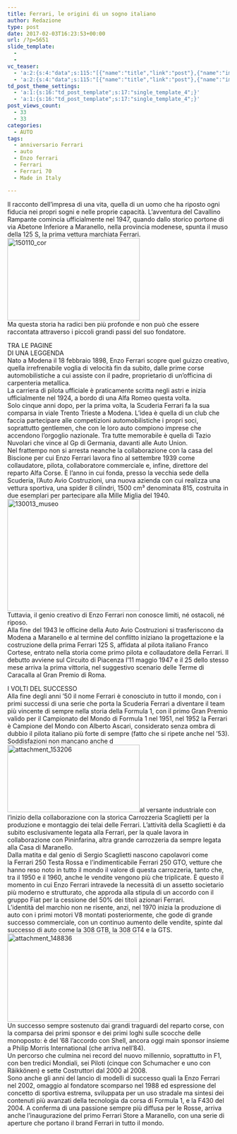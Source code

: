 ```yaml
---
title: Ferrari, le origini di un sogno italiano
author: Redazione
type: post
date: 2017-02-03T16:23:53+00:00
url: /?p=5651
slide_template:
  - 
  - 
vc_teaser:
  - 'a:2:{s:4:"data";s:115:"[{"name":"title","link":"post"},{"name":"image","image":"featured","link":"none"},{"name":"text","mode":"excerpt"}]";s:7:"bgcolor";s:0:"";}'
  - 'a:2:{s:4:"data";s:115:"[{"name":"title","link":"post"},{"name":"image","image":"featured","link":"none"},{"name":"text","mode":"excerpt"}]";s:7:"bgcolor";s:0:"";}'
td_post_theme_settings:
  - 'a:1:{s:16:"td_post_template";s:17:"single_template_4";}'
  - 'a:1:{s:16:"td_post_template";s:17:"single_template_4";}'
post_views_count:
  - 33
  - 33
categories:
  - AUTO
tags:
  - anniversario Ferrari
  - auto
  - Enzo ferrari
  - Ferrari
  - Ferrari 70
  - Made in Italy

---
```

Il racconto dell&#8217;impresa di una vita, quella di un uomo che ha riposto ogni fiducia nei propri sogni e nelle proprie capacità. L&#8217;avventura del Cavallino Rampante comincia ufficialmente nel 1947, quando dallo storico portone di via Abetone Inferiore a Maranello, nella provincia modenese, spunta il muso della 125 S, la prima vettura marchiata Ferrari.<img decoding="async" loading="lazy" class="size-medium wp-image-5653 alignright" src="https://progressonline.it/wp-content/uploads/2017/02/150110_cor-300x187.jpg" alt="150110_cor" width="300" height="187" />  
Ma questa storia ha radici ben più profonde e non può che essere raccontata attraverso i piccoli grandi passi del suo fondatore.

TRA LE PAGINE  
DI UNA LEGGENDA  
Nato a Modena il 18 febbraio 1898, Enzo Ferrari scopre quel guizzo creativo, quella irrefrenabile voglia di velocità fin da subito, dalle prime corse automobilistiche a cui assiste con il padre, proprietario di un&#8217;officina di carpenteria metallica.  
La carriera di pilota ufficiale è praticamente scritta negli astri e inizia ufficialmente nel 1924, a bordo di una Alfa Romeo questa volta.  
Solo cinque anni dopo, per la prima volta, la Scuderia Ferrari fa la sua comparsa in viale Trento Trieste a Modena. L&#8217;idea è quella di un club che faccia partecipare alle competizioni automobilistiche i propri soci, soprattutto gentlemen, che con le loro auto compiono imprese che accendono l’orgoglio nazionale. Tra tutte memorabile è quella di Tazio Nuvolari che vince al Gp di Germania, davanti alle Auto Union.  
Nel frattempo non si arresta neanche la collaborazione con la casa del Biscione per cui Enzo Ferrari lavora fino al settembre 1939 come collaudatore, pilota, collaboratore commerciale e, infine, direttore del reparto Alfa Corse. È l&#8217;anno in cui fonda, presso la vecchia sede della Scuderia, l’Auto Avio Costruzioni, una nuova azienda con cui realizza una vettura sportiva, una spider 8 cilindri, 1500 cm³ denominata 815, costruita in due esemplari per partecipare alla Mille Miglia del 1940.<img decoding="async" loading="lazy" class="size-medium wp-image-5652 alignright" src="https://progressonline.it/wp-content/uploads/2017/02/130013_museo-300x254.jpg" alt="130013_museo" width="300" height="254" />  
Tuttavia, il genio creativo di Enzo Ferrari non conosce limiti, né ostacoli, né riposo.  
Alla fine del 1943 le officine della Auto Avio Costruzioni si trasferiscono da Modena a Maranello e al termine del conflitto iniziano la progettazione e la costruzione della prima Ferrari 125 S, affidata al pilota italiano Franco Cortese, entrato nella storia come primo pilota e collaudatore della Ferrari. Il debutto avviene sul Circuito di Piacenza l’11 maggio 1947 e il 25 dello stesso mese arriva la prima vittoria, nel suggestivo scenario delle Terme di Caracalla al Gran Premio di Roma.

I VOLTI DEL SUCCESSO  
Alla fine degli anni &#8217;50 il nome Ferrari è conosciuto in tutto il mondo, con i primi successi di una serie che porta la Scuderia Ferrari a diventare il team più vincente di sempre nella storia della Formula 1, con il primo Gran Premio valido per il Campionato del Mondo di Formula 1 nel 1951, nel 1952 la Ferrari è Campione del Mondo con Alberto Ascari, considerato senza ombra di dubbio il pilota italiano più forte di sempre (fatto che si ripete anche nel ’53).  
Soddisfazioni non mancano anche d<img decoding="async" loading="lazy" class="size-medium wp-image-5655 alignleft" src="https://progressonline.it/wp-content/uploads/2017/02/attachment_153206-300x153.jpg" alt="attachment_153206" width="300" height="153" />al versante industriale con l’inizio della collaborazione con la storica Carrozzeria Scaglietti per la produzione e montaggio dei telai delle Ferrari. L&#8217;attività della Scaglietti è da subito esclusivamente legata alla Ferrari, per la quale lavora in collaborazione con Pininfarina, altra grande carrozzeria da sempre legata alla Casa di Maranello.  
Dalla matita e dal genio di Sergio Scaglietti nascono capolavori come la Ferrari 250 Testa Rossa e l&#8217;indimenticabile Ferrari 250 GTO, vetture che hanno reso noto in tutto il mondo il valore di questa carrozzeria, tanto che, tra il 1950 e il 1960, anche le vendite vengono più che triplicate. È questo il momento in cui Enzo Ferrari intravede la necessità di un assetto societario più moderno e strutturato, che approda alla stipula di un accordo con il gruppo Fiat per la cessione del 50% dei titoli azionari Ferrari.  
L&#8217;identità del marchio non ne risente, anzi, nel 1970 inizia la produzione di auto con i primi motori V8 montati posteriormente, che gode di grande successo commerciale, con un continuo aumento delle vendite, spinte dal successo di auto come la 308 GTB, la 308 GT4 e la GTS.<img decoding="async" loading="lazy" class="size-medium wp-image-5654 alignright" src="https://progressonline.it/wp-content/uploads/2017/02/attachment_148836-300x200.jpg" alt="attachment_148836" width="300" height="200" />  
Un successo sempre sostenuto dai grandi traguardi del reparto corse, con la comparsa dei primi sponsor e dei primi loghi sulle scocche delle monoposto: è del ’68 l’accordo con Shell, ancora oggi main sponsor insieme a Philip Morris International (che arriva nell’84).  
Un percorso che culmina nei record del nuovo millennio, soprattutto in F1, con ben tredici Mondiali, sei Piloti (cinque con Schumacher e uno con Räikkönen) e sette Costruttori dal 2000 al 2008.  
Sono anche gli anni del lancio di modelli di successo quali la Enzo Ferrari nel 2002, omaggio al fondatore scomparso nel 1988 ed espressione del concetto di sportiva estrema, sviluppata per un uso stradale ma sintesi dei contenuti più avanzati della tecnologia da corsa di Formula 1, e la F430 del 2004. A conferma di una passione sempre più diffusa per le Rosse, arriva anche l’inaugurazione del primo Ferrari Store a Maranello, con una serie di aperture che portano il brand Ferrari in tutto il mondo.